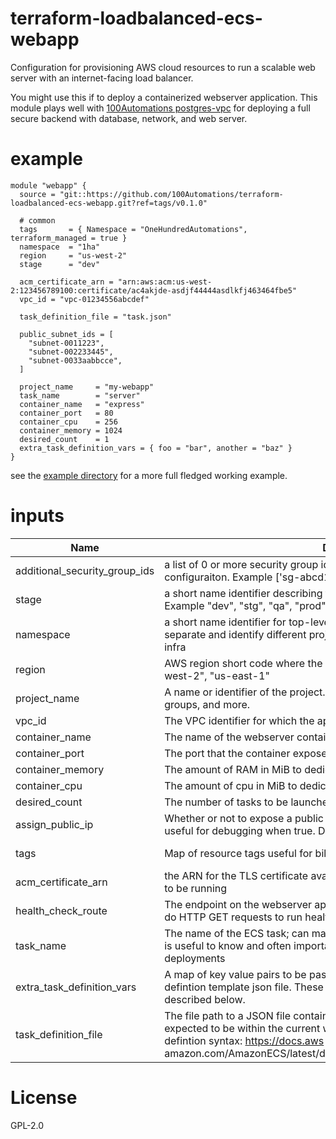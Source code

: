 # terraform-loadbalanced-ecs-webapp

Configuration for provisioning AWS cloud resources to run a scalable web server
with an internet-facing load balancer.

You might use this if to deploy a containerized webserver application. This
module plays well with [100Automations
postgres-vpc](https://github.com/100automations/terraform-aws-postgres-vpc) for
deploying a full secure backend with database, network, and web server.


# example
```hcl
module "webapp" {
  source = "git::https://github.com/100Automations/terraform-loadbalanced-ecs-webapp.git?ref=tags/v0.1.0"

  # common
  tags       = { Namespace = "OneHundredAutomations", terraform_managed = true }
  namespace  = "1ha"
  region     = "us-west-2"
  stage      = "dev"

  acm_certificate_arn = "arn:aws:acm:us-west-2:123456789100:certificate/ac4akjde-asdjf44444asdlkfj463464fbe5"
  vpc_id = "vpc-01234556abcdef"

  task_definition_file = "task.json"

  public_subnet_ids = [
    "subnet-0011223",
    "subnet-002233445",
    "subnet-0033aabbcce",
  ]

  project_name     = "my-webapp"
  task_name        = "server"
  container_name   = "express"
  container_port   = 80
  container_cpu    = 256
  container_memory = 1024
  desired_count    = 1
  extra_task_definition_vars = { foo = "bar", another = "baz" }
}
```

see the [example directory](./example) for a more full fledged working example.

# inputs
| Name | Description |  Default | Required |
|------|-------------|----------|:--------:|
|additional\_security\_group\_ids|a list of 0 or more security group ids to be added to ecs service network configuraiton. Example ['sg-abcd10234', 'sg-112233445']| []| no|
|stage|a short name identifier describing the stage or lifecycle this infra represents. Example "dev", "stg", "qa", "prod"| ""| yes|
|namespace|a short name identifier for top-level organization of resources. Used to separate and identify different projects and avoid name collisions on shared infra| "" | yes|
|region| AWS region short code where the infrastructure is running. Example: "us-west-2", "us-east-1"| "us-west-2"| no|
|project\_name| A name or identifier of the project. Used for naming cluster,service, security groups, and more.| ""| yes|
|vpc\_id| The VPC identifier for which the app should be provisioned into|""|yes|
|container\_name| The name of the webserver container|""|yes|
|container\_port| The port that the container exposes to web traffic|8080|no|
|container\_memory| The amount of RAM in MiB to dedicate to the container|1024|no|
|container\_cpu|The amount of cpu in MiB to dedicate to the container|512|no|
|desired\_count|The number of tasks to be launched when the service is created|1|no|
|assign\_public\_ip| Whether or not to expose a public IP address on the task containers. Can be useful for debugging when true. Defaults to false.|false|no|
|tags| Map of resource tags useful for billing breakdown and usage|{terraform\_managed = true}|no|
|acm\_certificate\_arn| the ARN for the TLS certificate available in the region where the webserver is to be running| ""| yes|
|health\_check\_route| The endpoint on the webserver app where the load balancer target group will do HTTP GET requests to run health checks. Must return an HTTP status 200| "/status"| no|
|task\_name|The name of the ECS task; can match the project or container name. This value is useful to know and often important for CI actions doing automated deployments|"app"|no|
|extra\_task\_definition\_vars|A map of key value pairs to be passed into an interpolated into the task defintion template json file. These work hand in hand with the `task.json` file described below.| {}| no|
|task\_definition\_file|The file path to a JSON file containing an ECS task definition. This file is expected to be within the current working directory. Read more on ECS task defintion syntax: https://docs.aws amazon.com/AmazonECS/latest/developerguide/example\_task\_definitions.html|"task\_definition.json"|no|

# License
GPL-2.0

